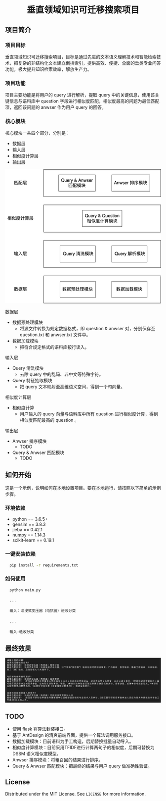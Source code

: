 <!--
 * @Author: liutongyang
 * @Date: 2020-12-28 15:59:26
 * @LastEditTime: 2020-12-31 23:02:07
 * @Description: In User Settings Edit
 * @FilePath: /search_engines/sgcc_search/README.md
-->

<br />
<p align="center">

  <h1 align="center">垂直领域知识可迁移搜索项目</h1>

</p>

<!-- ABOUT THE PROJECT -->
## 项目简介

### 项目目标
垂直领域知识可迁移搜索项目，目标是通过先进的文本语义理解技术和智能检索技术，把复杂的非结构化文本建立倒排索引，提供高效、便捷、全面的垂类专业问答功能，极大提升知识检索效率，解放生产力。

### 项目功能
项目主要功能是将用户的 query 进行解析，提取 query 中的关键信息，使用该关键信息与语料库中 question 字段进行相似度匹配，相似度最高的问题为最佳匹配项，返回该问题的 anwser 作为用户 query 的回答。

### 核心模块
核心模块一共四个部分，分别是：
* 数据层
* 输入层
* 相似度计算层
* 输出层

![programming][programming]


数据层
 - 数据预处理模块
   - 将源文件转换为规定数据格式，即 question & anwser 对，分别保存至 question.txt 和 anwser.txt 文件中。
 - 数据加载模块
   - 把符合规定格式的语料库按行读入。

输入层
 - Query 清洗模块
   - 去除 query 中的乱码、非中文等特殊字符。
 - Query 特征抽取模块
   - 把 query 文本映射至高维语义空间，得到一个句向量。

相似度计算层
 - 相似度计算
   - 用户输入的 query 向量与语料库中所有 question 进行相似度计算，得到相似度匹配最高的 question 。

输出层
  - Anwser 排序模块
    - TODO
  - Query & Anwser 匹配模块
    - TODO


## 如何开始

这是一个示例，说明如何在本地设置项目。要在本地运行，请按照以下简单的示例步骤。

### 环境依赖

  * python == 3.6.5+
  * gensim == 3.8.3
  * jieba == 0.42.1
  * numpy == 1.14.3
  * scikit-learn == 0.19.1

### 一键安装依赖
```sh
  pip install -r requirements.txt
  ```

<!-- USAGE EXAMPLES -->
### 如何使用
```sh
  python main.py
  
  ...
  
  输入：油浸式变压器（电抗器）验收分类
  
  ...

  输入:验收分类
  ```

## 最终效果
![result][result]


## TODO
- 使用 flask 将算法封装接口。
- 基于 AntDesign 的清爽前端界面，提供一个算法调用服务接口。
- 数据加载模块：目前语料为手工构造，后期替换批量自动导入。
- 相似度计算模块：目前采用TFIDF进行计算两句子的相似度，后期可替换为 DSSM 语义相似度模型。
- Anwser 排序模块：将粗召回的结果进行排序。
- Query & Anwser 匹配模块：把最终的结果与用户 query 做准确性验证。


<!-- LICENSE -->
## License
Distributed under the MIT License. See `LICENSE` for more information.

<!-- MARKDOWN LINKS & IMAGES -->
[programming]: images/programming.png
[result]: images/result.jpg